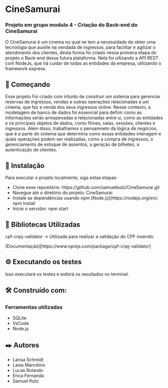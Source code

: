 <h1>CineSamurai</h1>

<h3>Projeto em grupo modulo 4 - Criação do Back-end do CineSamurai</h3> 

<p>O CineSamurai é um cinema no qual se tem a necessidade de obter uma tecnológia que auxilie na vendada de ingressos, para facilitar e agilizar o atendimento dos clientes, desta forma foi criado nessa primeira etapa do projeto o Back-end dessa futura plataforma. Nela foi ultizando a API REST com NodeJs, que irá cuidar de todas as entidades da empresa, utilizando o framework express. </p>


<h2>🚀 Começando</h2>

<p>Esse projeto Foi criado com intuido de construir um sistema para gerenciar reservas de ingressos, vendas e outras operações relacionadas a um cinema, que faz a venda dos seus ingressos online. Nesse contexto, a modelagem de banco de dados foi essencial para definir como as informações serão armazenadas e relacionadas entre si, como as entidades e os principais objetos de dados, como filmes, salas, sessões, clientes e ingressos. Além disso, trabalhamos o pensamneto da lógica de negócios, que é a parte do sistema que determina como essas entidades interagem e quais operações podem ser realizadas, como a compra de ingressos, o gerenciamento de estoque de assentos, a geração de bilhetes, a autenticação de clientes.</p>


<h2>🔧 Instalação </h2>
<p>Para executar o projeto localmente, siga estas etapas:</p>
<ul>
<li>Clone esse repositório: https://github.com/samuelkutz/CineSamurai.git </li>
<li>Navegue até o diretório do projeto: CineSamurai </li>
<li>Instale as dependências usando npm [Node.js](https://nodejs.org/en): npm Install</li>
<li>Inicie o servidor:  npm start </li>
</ul>

<h2>🔧 Bibliotecas Utilizadas </h2>
<p>cpf-cnpj-validator -> Utilizada para realizar a validação do CPF inserido. </p>
(Documentação)[https://www.npmjs.com/package/cpf-cnpj-validator]


<h2>⚙️ Executando os testes</h2>
<p>Isso executará os testes e exibirá os resultados no terminal.</p>

<p></p>

<h2>🛠️ Construído com:</h2>
<h3>Ferramentas utilizadas</h3>
<ul>
<li>SQLite</li>
<li>VsCode</li>
<li>Node.js</li>
</ul>

<h2>✒️ Autores</h2>
<ul>
<li>Larisa Schmidt </li>
<li>Laisa Marcelino</li>
<li>Lucas Rolando </li>
<li>Erica Fernanda</li>
<li>Samuel Kutz</li>
</ul>


